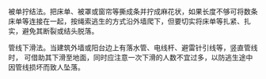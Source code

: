 被单拧结法。把床单、被罩或窗帘等撕成条并拧成麻花状，如果长度不够可将数条床单等连接在一起，按绳索逃生的方式沿外墙爬下，但要切实将床单等扎紧、扎实，避免其断裂或结头脱落。

管线下滑法。当建筑外墙或阳台边上有落水管、电线杆、避雷针引线等，竖直管线时， 可借助其下滑至地面，同时应注意一次下滑的人数不宜过多，以防逃生途中因管线损坏而致人坠落。
